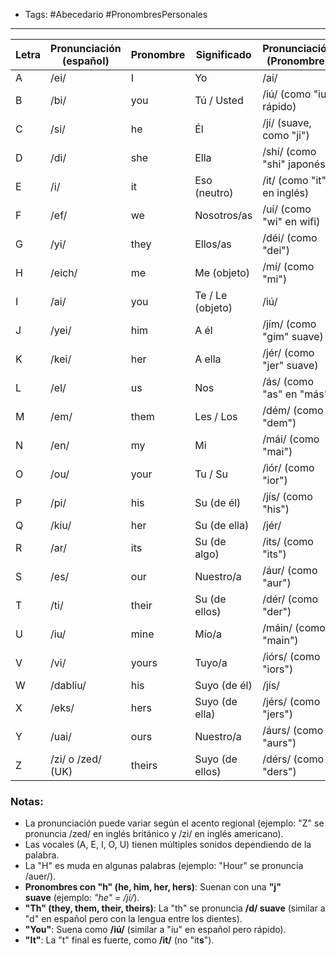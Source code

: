 - Tags: #Abecedario #PronombresPersonales
---

|Letra|Pronunciación (español)|Pronombre|Significado|Pronunciación (Pronombre)|
|---|---|---|---|---|
|A|/ei/|I|Yo|/ai/|
|B|/bi/|you|Tú / Usted|/iú/ (como "iu" rápido)|
|C|/si/|he|Él|/jí/ (suave, como "ji")|
|D|/di/|she|Ella|/shí/ (como "shi" japonés)|
|E|/i/|it|Eso (neutro)|/it/ (como "it" en inglés)|
|F|/ef/|we|Nosotros/as|/uí/ (como "wi" en wifi)|
|G|/yi/|they|Ellos/as|/déi/ (como "dei")|
|H|/eich/|me|Me (objeto)|/mí/ (como "mi")|
|I|/ai/|you|Te / Le (objeto)|/iú/|
|J|/yei/|him|A él|/jím/ (como "gim" suave)|
|K|/kei/|her|A ella|/jér/ (como "jer" suave)|
|L|/el/|us|Nos|/ás/ (como "as" en "más")|
|M|/em/|them|Les / Los|/dém/ (como "dem")|
|N|/en/|my|Mi|/mái/ (como "mai")|
|O|/ou/|your|Tu / Su|/iór/ (como "ior")|
|P|/pi/|his|Su (de él)|/jís/ (como "his")|
|Q|/kiu/|her|Su (de ella)|/jér/|
|R|/ar/|its|Su (de algo)|/its/ (como "its")|
|S|/es/|our|Nuestro/a|/áur/ (como "aur")|
|T|/ti/|their|Su (de ellos)|/dér/ (como "der")|
|U|/iu/|mine|Mío/a|/máin/ (como "main")|
|V|/vi/|yours|Tuyo/a|/iórs/ (como "iors")|
|W|/dabliu/|his|Suyo (de él)|/jís/|
|X|/eks/|hers|Suyo (de ella)|/jérs/ (como "jers")|
|Y|/uai/|ours|Nuestro/a|/áurs/ (como "aurs")|
|Z|/zi/ o /zed/ (UK)|theirs|Suyo (de ellos)|/dérs/ (como "ders")
### Notas:
- La pronunciación puede variar según el acento regional (ejemplo: "Z" se pronuncia /zed/ en inglés británico y /zi/ en inglés americano).
- Las vocales (A, E, I, O, U) tienen múltiples sonidos dependiendo de la palabra.
- La "H" es muda en algunas palabras (ejemplo: "Hour" se pronuncia /auer/).
- **Pronombres con "h" (he, him, her, hers)**: Suenan con una **"j" suave** (ejemplo: _"he" = /jí/_).
- **"Th" (they, them, their, theirs)**: La "th" se pronuncia **/d/ suave** (similar a "d" en español pero con la lengua entre los dientes).
- **"You"**: Suena como **/iú/** (similar a "iu" en español pero rápido).
- **"It"**: La "t" final es fuerte, como **/it/** (no "it**s**").